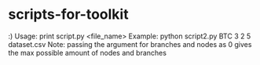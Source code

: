 # scripts-for-toolkit
:)
Usage: print script.py <symbol> <depth> <branches> <nodes> <file_name>
Example: python script2.py BTC 3 2 5 dataset.csv
Note: passing the argument for branches and nodes as 0 gives the max possible amount of nodes and branches